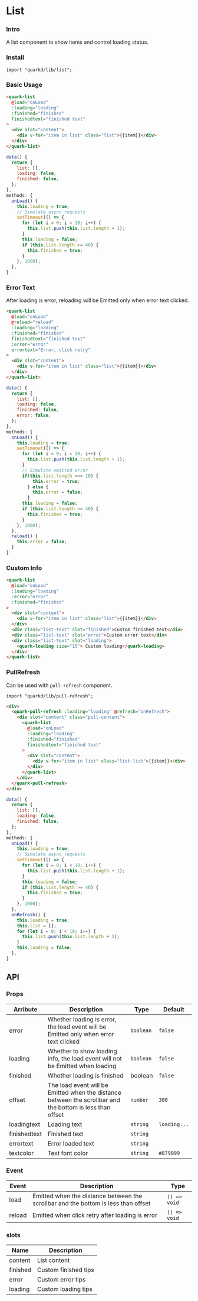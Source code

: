 # List

### Intro

A list component to show items and control loading status.

### Install

```tsx
import "quarkd/lib/list";
```

### Basic Usage

```html
<quark-list
  @load="onLoad"
  :loading="loading"
  :finished="finished"
  finishedtext="finished text"
>
  <div slot="content">
    <div v-for="item in list" class="list">{{item}}</div>
  </div>
</quark-list>
```

```javascript
data() {
  return {
    list: [],
    loading: false,
    finished: false,
  };
},
methods: {
  onLoad() {
    this.loading = true;
    // Simulate async requests
    setTimeout(() => {
      for (let i = 0; i < 10; i++) {
        this.list.push(this.list.length + 1);
      }
      this.loading = false;
      if (this.list.length >= 40) {
        this.finished = true;
      }
    }, 1000);
  },
}
```

### Error Text

After loading is error, reloading will be Emitted only when error text clicked.

```html
<quark-list
  @load="onLoad"
  @reload="reload"
  :loading="loading"
  :finished="finished"
  finishedtext="finished text"
  :error="error"
  errortext="Error, click retry"
>
  <div slot="content">
    <div v-for="item in list" class="list">{{item}}</div>
  </div>
</quark-list>
```

```javascript
data() {
  return {
    list: [],
    loading: false,
    finished: false,
    error: false,
  };
},
methods: {
  onLoad() {
    this.loading = true;
    setTimeout(() => {
      for (let i = 0; i < 10; i++) {
        this.list.push(this.list.length + 1);
      }
      // Simulate emitted error
      if(this.list.length === 10) {
          this.error = true;
        } else {
          this.error = false;
        }
      this.loading = false;
      if (this.list.length >= 40) {
        this.finished = true;
      }
    }, 1000);
  },
  reload() {
    this.error = false;
  }
}
```

### Custom Info

```html
<quark-list
  @load="onLoad"
  :loading="loading"
  :error="error"
  :finished="finished"
>
  <div slot="content">
    <div v-for="item in list" class="list">{{item}}</div>
  </div>
  <div class="list-text" slot="finished">Custom finished text</div>
  <div class="list-text" slot="error">Custom error text</div>
  <div class="list-text" slot="loading">
    <quark-loading size="15"> Custom loading</quark-loading>
  </div>
</quark-list>
```

### PullRefresh

Can be used with `pull-refresh` component.

```tsx
import "quarkd/lib/pull-refresh";
```

```html
<div>
  <quark-pull-refresh :loading="loading" @refresh="onRefresh">
    <div slot="content" class="pull-content">
      <quark-list
        @load="onLoad"
        :loading="loading"
        :finished="finished"
        finishedtext="finished text"
      >
        <div slot="content">
          <div v-for="item in list" class="list-list">{{item}}</div>
        </div>
      </quark-list>
    </div>
  </quark-pull-refresh>
</div>
```

```javascript
data() {
  return {
    list: [],
    loading: false,
    finished: false,
  };
},
methods: {
  onLoad() {
    this.loading = true;
    // Simulate async requests
    setTimeout(() => {
      for (let i = 0; i < 10; i++) {
        this.list.push(this.list.length + 1);
      }
      this.loading = false;
      if (this.list.length >= 40) {
        this.finished = true;
      }
    }, 1000);
  },
  onRefresh() {
    this.loading = true;
    this.list = [];
    for (let i = 0; i < 10; i++) {
      this.list.push(this.list.length + 1);
    }
    this.loading = false;
  },
}
```

## API

### Props

| Arribute     | Description                                                                                               | Type      | Default      |
| ------------ | --------------------------------------------------------------------------------------------------------- | --------- | ------------ |
| error        | Whether loading is error, the load event will be Emitted only when error text clicked                     | `boolean` | `false`      |
| loading      | Whether to show loading info, the load event will not be Emitted when loading                             | `boolean` | `false`      |
| finished     | Whether loading is finished                                                                               | boolean   | `false`      |
| offset       | The load event will be Emitted when the distance between the scrollbar and the bottom is less than offset | `number`  | `300`        |
| loadingtext  | Loading text                                                                                              | `string`  | `loading...` |
| finishedtext | Finished text                                                                                             | `string`  |              |
| errortext    | Error loaded text                                                                                         | `string`  |              |
| textcolor    | Text font color                                                                                           | `string`  | `#879099`    |

### Event

| Event  | Description                                                                        | Type         |
| ------ | ---------------------------------------------------------------------------------- | ------------ |
| load   | Emitted when the distance between the scrollbar and the bottom is less than offset | `() => void` |
| reload | Emitted when click retry after loading is error                                    | `() => void` |

### slots

| Name     | Description          |
| -------- | -------------------- |
| content  | List content         |
| finished | Custom finished tips |
| error    | Custom error tips    |
| loading  | Custom loading tips  |
